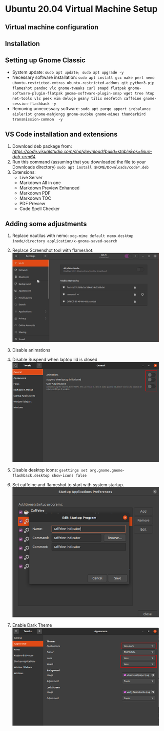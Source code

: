 # Ubuntu 20.04 Virtual Machine Setup

## Virtual machine configuration

## Installation


## Setting up Gnome Classic
 * System update: `sudo apt update; sudo apt upgrade -y`
 * Necessary software installation: `sudo apt install gcc make perl nemo ubuntu-restricted-extras ubuntu-restricted-addons git python3-pip flameshot pandoc vlc gnome-tweaks curl snapd flatpak gnome-software-plugin-flatpak gnome-software-plugin-snap wget tree htop net-tools vlc peek vim deluge geany tilix neofetch caffeine gnome-session-flashback -y`
 * Removing unnecessary software: `sudo apt purge apport irqbalance aisleriot gnome-mahjongg gnome-sudoku gnome-mines thunderbird transmission-common  -y`

## VS Code installation and extensions
1. Download deb package from: *https://code.visualstudio.com/sha/download?build=stable&os=linux-deb-arm64*
2. Run this command (assuming that you downloaded the file to your Downloads directory) 
`sudo apt install $HOME/Downloads/code*.deb`
3. Extensions:
   * Live Server
   * Markdown All in one
   * Markdown Preview Enhanced
   * Markdown PDF
   * Markdown TOC
   * PDF Preview
   * Code Spell Checker

## Adding some adjustments
1. Replace nautilus with nemo: `xdg-mime default nemo.desktop inode/directory application/x-gnome-saved-search`

2. Replace Screenshot tool with flameshot:
   ![replace screenshot tool shortcut](../imgs/settingflameshot.gif)

3.  Disable animations
4.  Disable Suspend when laptop lid is closed
![Animations](../imgs/disableAnimations.png)

5.  Disable desktop icons: `gsettings set org.gnome.gnome-flashback.desktop show-icons false`

6. Set caffeine and flameshot to start with system startup.
![System Startup](../imgs/systemstartup.png)

7. Enable Dark Theme 
![Dark Theme](../imgs/darktheme.png)